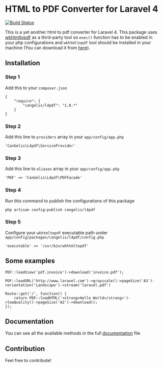 # HTML to PDF Converter for Laravel 4

[![Build Status](https://travis-ci.org/cangelis/l4pdf.png?branch=master)](https://travis-ci.org/cangelis/l4pdf)

This is a yet another html to pdf converter for Laravel 4. This package uses [wkhtmltopdf](https://github.com/antialize/wkhtmltopdf) as a third-party tool so `exec()` function has to be enabled in your php configurations and `wkhtmltopdf` tool should be installed in your machine (You can download it from [here](https://code.google.com/p/wkhtmltopdf/downloads/list)).

## Installation

### Step 1

Add this to your `composer.json`

    {
        "require": {
            "cangelis/l4pdf": "1.0.*"
        }
    }

### Step 2

Add this line to `providers` array in your `app/config/app.php`

    'CanGelis\L4pdf\ServiceProvider'

### Step 3

Add this line to `aliases` array in your `app/config/app.php`

    'PDF' => 'CanGelis\L4pdf\PDFFacade'

### Step 4

Run this command to publish the configurations of this package

    php artisan config:publish cangelis/l4pdf

### Step 5

Configure your `wkhtmltopdf` executable path under `app/config/packages/cangelis/l4pdf/config.php`

    'executable' => '/usr/bin/wkhtmltopdf'

## Some examples

    PDF::loadView('pdf.invoice')->download('invoice.pdf');

    PDF::loadURL('http://www.laravel.com')->grayscale()->pageSize('A3')->orientation('Landscape')->stream('laravel.pdf')

    Route::get('/', function() {
        return PDF::loadHTML('<strong>Hello World</strong>')->lowQuality()->pageSize('A2')->download();
    });

## Documentation

You can see all the available methods in the full [documentation](https://github.com/cangelis/l4pdf/blob/master/DOCUMENTATION.md) file

## Contribution

Feel free to contribute!